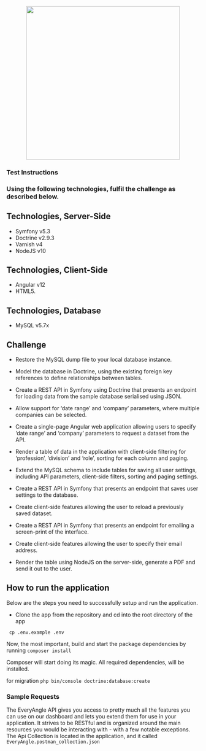 <p align="center">
<a href="https://vacancysoft.com/" target="_blank">
<img src="https://vacancysoft.com/wp-content/uploads/2018/07/VacancysoftLogo-Data-Publishers_366x873_optimised.png" width="400">
</a>
</p>


### Test Instructions

### Using the following technologies, fulfil the challenge as described below.



## Technologies, Server-Side

- Symfony v5.3
- Doctrine v2.9.3
- Varnish v4
- NodeJS v10


## Technologies, Client-Side

- Angular v12
- HTML5.


## Technologies, Database

- MySQL v5.7x


## Challenge

- Restore the MySQL dump file to your local database instance.
- Model the database in Doctrine, using the existing foreign key references to define relationships between tables.


- Create a REST API in Symfony using Doctrine that presents an endpoint for loading data from the sample database serialised using JSON.
- Allow support for ‘date range’ and ‘company’ parameters, where multiple companies can be selected.


- Create a single-page Angular web application allowing users to specify ‘date range’ and ‘company’ parameters to request a dataset from the API.
- Render a table of data in the application with client-side filtering for ‘profession’, ‘division’ and ‘role’, sorting for each column and paging.


- Extend the MySQL schema to include tables for saving all user settings, including API parameters, client-side filters, sorting and paging settings.
- Create a REST API in Symfony that presents an endpoint that saves user settings to the database.
- Create client-side features allowing the user to reload a previously saved dataset.


- Create a REST API in Symfony that presents an endpoint for emailing a screen-print of the interface.
- Create client-side features allowing the user to specify their email address.
- Render the table using NodeJS on the server-side, generate a PDF and send it out to the user.

## How to run the application

Below are the steps you need to successfully setup and run the application.
- Clone the app from the repository and cd into the root directory of the app

```
 cp .env.example .env
```

Now, the most important, build and start the package dependencies by running
`composer install`

Composer will start doing its magic. All required dependencies, will be installed.

for migration 
``
php bin/console doctrine:database:create
``

### Sample Requests
The EveryAngle API gives you access to pretty much all the features you can use on our dashboard and lets you extend them for use in your application. It strives to be RESTful and is organized around the main resources you would be interacting with - with a few notable exceptions.
The Api Collection is located in the application, and it called `EveryAngle.postman_collection.json`
